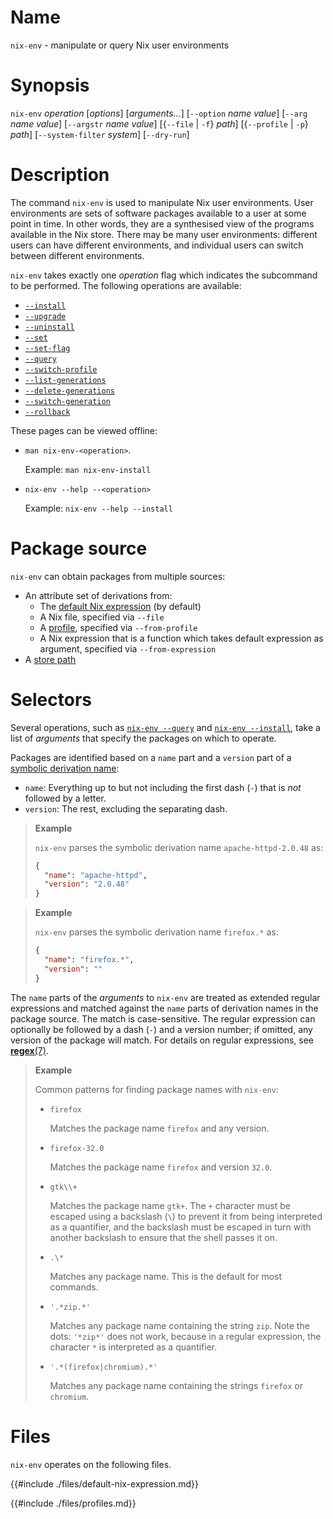 # Name

`nix-env` - manipulate or query Nix user environments

# Synopsis

`nix-env` *operation* [*options*] [*arguments…*]
  [`--option` *name* *value*]
  [`--arg` *name* *value*]
  [`--argstr` *name* *value*]
  [{`--file` | `-f`} *path*]
  [{`--profile` | `-p`} *path*]
  [`--system-filter` *system*]
  [`--dry-run`]

# Description

The command `nix-env` is used to manipulate Nix user environments. User
environments are sets of software packages available to a user at some
point in time. In other words, they are a synthesised view of the
programs available in the Nix store. There may be many user
environments: different users can have different environments, and
individual users can switch between different environments.

`nix-env` takes exactly one *operation* flag which indicates the
subcommand to be performed. The following operations are available:

- [`--install`](./nix-env/install.md)
- [`--upgrade`](./nix-env/upgrade.md)
- [`--uninstall`](./nix-env/uninstall.md)
- [`--set`](./nix-env/set.md)
- [`--set-flag`](./nix-env/set-flag.md)
- [`--query`](./nix-env/query.md)
- [`--switch-profile`](./nix-env/switch-profile.md)
- [`--list-generations`](./nix-env/list-generations.md)
- [`--delete-generations`](./nix-env/delete-generations.md)
- [`--switch-generation`](./nix-env/switch-generation.md)
- [`--rollback`](./nix-env/rollback.md)

These pages can be viewed offline:

- `man nix-env-<operation>`.

  Example: `man nix-env-install`

- `nix-env --help --<operation>`

  Example: `nix-env --help --install`

# Package source

`nix-env` can obtain packages from multiple sources:

- An attribute set of derivations from:
  - The [default Nix expression](@docroot@/command-ref/files/default-nix-expression.md) (by default)
  - A Nix file, specified via `--file`
  - A [profile](@docroot@/command-ref/files/profiles.md), specified via `--from-profile`
  - A Nix expression that is a function which takes default expression as argument, specified via `--from-expression`
- A [store path](@docroot@/store/store-path.md)

# Selectors

Several operations, such as [`nix-env --query`](./nix-env/query.md) and [`nix-env --install`](./nix-env/install.md), take a list of *arguments* that specify the packages on which to operate.

Packages are identified based on a `name` part and a `version` part of a [symbolic derivation name](@docroot@/language/derivations.md#attr-names):

- `name`: Everything up to but not including the first dash (`-`) that is *not* followed by a letter.
- `version`: The rest, excluding the separating dash.

> **Example**
>
> `nix-env` parses the symbolic derivation name `apache-httpd-2.0.48` as:
>
> ```json
> {
>   "name": "apache-httpd",
>   "version": "2.0.48"
> }
> ```

> **Example**
>
> `nix-env` parses the symbolic derivation name `firefox.*` as:
>
> ```json
> {
>   "name": "firefox.*",
>   "version": ""
> }
> ```

The `name` parts of the *arguments* to `nix-env` are treated as extended regular expressions and matched against the `name` parts of derivation names in the package source.
The match is case-sensitive.
The regular expression can optionally be followed by a dash (`-`) and a version number; if omitted, any version of the package will match.
For details on regular expressions, see [**regex**(7)](https://linux.die.net/man/7/regex).

> **Example**
>
> Common patterns for finding package names with `nix-env`:
>
> - `firefox`
>
>   Matches the package name `firefox` and any version.
>
> - `firefox-32.0`
>
>   Matches the package name `firefox` and version `32.0`.
>
> - `gtk\\+`
>
>   Matches the package name `gtk+`.
>   The `+` character must be escaped using a backslash (`\`) to prevent it from being interpreted as a quantifier, and the backslash must be escaped in turn with another backslash to ensure that the shell passes it on.
>
> - `.\*`
>
>   Matches any package name.
>   This is the default for most commands.
>
> - `'.*zip.*'`
>
>   Matches any package name containing the string `zip`.
>   Note the dots: `'*zip*'` does not work, because in a regular expression, the character `*` is interpreted as a quantifier.
>
> - `'.*(firefox|chromium).*'`
>
>   Matches any package name containing the strings `firefox` or `chromium`.

# Files

`nix-env` operates on the following files.

{{#include ./files/default-nix-expression.md}}

{{#include ./files/profiles.md}}
